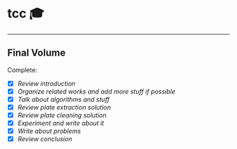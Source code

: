 # tcc :mortar_board:

---

## Final Volume

Complete:

- [X] *Review introduction*
- [X] *Organize related works and add more stuff if possible*
- [X] *Talk about algorithms and stuff*
- [X] *Review plate extraction solution*
- [X] *Review plate cleaning solution*
- [X] *Experiment and write about it*
- [X] *Write about problems*
- [X] *Review conclusion*
